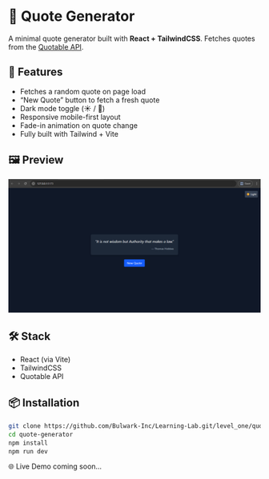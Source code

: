 # 🧠 Quote Generator

A minimal quote generator built with **React + TailwindCSS**. Fetches quotes from the [Quotable API](https://api.quotable.io).

## 🚀 Features

- Fetches a random quote on page load
- “New Quote” button to fetch a fresh quote
- Dark mode toggle (☀️ / 🌙)
- Responsive mobile-first layout
- Fade-in animation on quote change
- Fully built with Tailwind + Vite

## 🖼️ Preview

![screenshot](public/quote-generator.png)

## 🛠️ Stack

- React (via Vite)
- TailwindCSS
- Quotable API

## 📦 Installation

```bash
git clone https://github.com/Bulwark-Inc/Learning-Lab.git/level_one/quote-generator
cd quote-generator
npm install
npm run dev
```

🌐 Live Demo
coming soon...